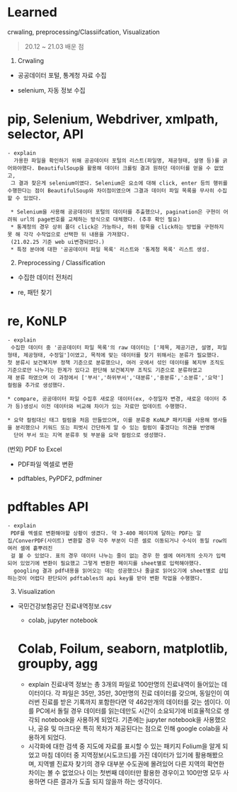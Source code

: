 # Learned
crwaling, preprocessing/Classiifcation, Visualization

> 20.12 ~ 21.03 배운 점

1. Crwaling 
 * 공공데이터 포털, 통계청 자료 수집
  + selenium, 자동 정보 수집
   # pip, Selenium, Webdriver, xmlpath, selector, API
    - explain
      가용한 파일을 확인하기 위해 공공데이터 포털의 리스트(파일명, 제공형태, 설명 등)를 긁어와야했다. BeautifulSoup을 활용해 데이터 크롤링 결과 원하던 데이터를 얻을 수 없었고,
     그 결과 찾은게 selenium이였다. Selenium은 요소에 대해 click, enter 등의 행위를 수행한다는 점이 BeautifulSoup와 차이점이였으며 그결과 데이터 파일 목록을 무사히 수집할 수 있었다.
    
     * Selenium을 사용해 공공데이터 포털의 데이터를 추출했으나, pagination은 구현이 어려워 url의 page번호를 교체하는 방식으로 대체했다. (추후 확인 필요)
     * 통계청의 경우 상위 폴더 click은 가능하나, 하위 항목을 click하는 방법을 구현하지 못 해 각각 수작업으로 선택한 뒤 내용을 가져왔다.
     (21.02.25 기준 web ui변경되었다.)
     * 특정 분야에 대한 '공공데이터 파일 목록' 리스트와 '통계청 목록' 리스트 생성.
     
2. Preprocessing / Classification
 * 수집한 데이터 전처리
  + re, 패턴 찾기
   # re, KoNLP
    - explain
     수집한 데이터 중 '공공데이터 파일 목록'의 raw 데이터는 ['제목, 제공기관, 설명, 파일형태, 제공형태, 수정일']이였고, 목적에 맞는 데이터를 찾기 위해서는 분류가 필요했다.
    첫 분류시 보건복지부 정책 기준으로 분류했으나, 여러 곳에서 섞인 데이터를 복지부 조직도 기준으로만 나누기는 한계가 있다고 판단해 보건복지부 조직도 기준으로 분류하였고
    재 분류 하였으며 이 과정에서 ['부서','하위부서','대분류','중분류','소분류','요약'] 컬럼을 추가로 생성했다.
    
    * compare, 공공데이터 파일 수집후 새로운 데이터(ex, 수정일자 변경, 새로운 데이터 추가 등)생성시 이전 데이터와 비교해 차이가 있는 자료만 업데이트 수행했다.
    
    * 요약 컬럼대신 태그 컬럼을 처음 만들었으며, 이를 분류중 KoNLP 패키지를 사용해 명사들을 분리했으나 키워드 또는 피벗시 간단하게 알 수 있는 컬럼이 좋겠다는 의견을 반영해
      단어 부서 또는 지역 분류후 뒷 부분을 요약 컬럼으로 생성했다.

(번외) PDF to Excel
 * PDF파일 엑셀로 변환
  + pdftables, PyPDF2, pdfminer
   # pdftables API
    - explain 
     PDF를 엑셀로 변환해야할 상황이 생겼다. 약 3-400 페이지에 달하는 PDF는 알집/ConverPDF(사이트) 변환할 경우 각주 부분이 다른 셀로 이동되거나 수식이 동일 row의 여러 셀에 흩뿌려진 
     걸 볼 수 있었다. 표의 경우 데이터 나누는 줄이 없는 경우 한 셀에 여러개의 숫자가 입력되어 있었기에 변환이 필요했고 그렇게 변환한 페이지를 sheet별로 입력해야했다.
      googling 결과 pdf내용을 읽어오는 데는 성공했으나 줄글로 읽어오기에 sheet별로 삽입하는것이 어렵다 판단되어 pdftables의 api key를 받아 변환 작업을 수행했다.
   
  
  
3. Visualization
  * 국민건강보험공단 진료내역정보.csv
    + colab, jupyter notebook
     # Colab, Foilum, seaborn, matplotlib, groupby, agg
      - explain
       진료내역 정보는 총 3개의 파일로 100만명의 진료내역이 들어있는 데이터이다. 각 파일은 35만, 35만, 30만명의 진료 데이터를 갖으며, 동일인이 여러번 진료를 받은 기록까지 포함한다면 
       약 462만개의 데이터를 갖는 셈이다. 이를 PC에서 돌릴 경우 데이터를 읽는데만도 시간이 소요되기에 비효율적으로 생각되 notebook을 사용하게 되었다. 
        기존에는 jupyter notebook을 사용했으나, 공유 및 마크다운 특히 목차가 제공된다는 점으로 인해 google colab을 사용하게 되었다.
       
       * 시각화에 대한 검색 중 지도에 자료를 표시할 수 있는 패키지 Folium을 알게 되었고 마침 데이터 중 지역정보(시도코드)를 가진 데이터가 있기에 활용해봤으며,
         지역별 진료자 찾기의 경우 대부분 수도권에 몰려있어 다른 지역의 확연한 차이는 볼 수 없었으나 이는 첫번째 데이터만 활용한 경우이고 100만명 모두 사용하면 다른 결과가 도출 되지          않을까 하는 생각이다.
